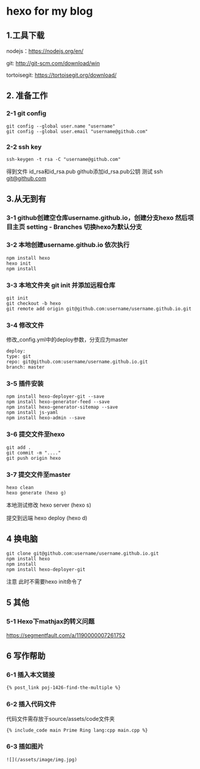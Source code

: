 hexo for my blog
====
## 1.工具下载
nodejs：https://nodejs.org/en/

git: http://git-scm.com/download/win

tortoisegit: https://tortoisegit.org/download/

## 2. 准备工作
### 2-1 git config
```
git config --global user.name "username"
git config --global user.email "username@github.com"
```

### 2-2 ssh key
```
ssh-keygen -t rsa -C "username@github.com"
```
得到文件 id_rsa和id_rsa.pub
github添加id_rsa.pub公钥
测试 ssh git@github.com


## 3.从无到有
### 3-1 github创建空仓库username.github.io，创建分支hexo 然后项目主页 setting - Branches  切换hexo为默认分支
### 3-2 本地创建username.github.io  依次执行 
```
npm install hexo
hexo init
npm install
```
### 3-3 本地文件夹 git init  并添加远程仓库
```
git init
git checkout -b hexo
git remote add origin git@github.com:username/username.github.io.git
```
### 3-4 修改文件
修改_config.yml中的deploy参数，分支应为master
```
deploy:
type: git
repo: git@github.com:username/username.github.io.git
branch: master
```
			
### 3-5 插件安装
```
npm install hexo-deployer-git --save
npm install hexo-generator-feed --save
npm install hexo-generator-sitemap --save
npm install js-yaml
npm install hexo-admin --save
```
### 3-6 提交文件至hexo
```
git add .
git commit -m "...."
git push origin hexo
```
### 3-7 提交文件至master
```
hexo clean
hexo generate (hexo g)
```
本地测试修改 hexo server (hexo s)

提交到远端 hexo deploy (hexo d)
		
## 4 换电脑
```
git clone git@github.com:username/username.github.io.git
npm install hexo
npm install
npm install hexo-deployer-git
```
注意  此时不需要hexo init命令了
		
## 5 其他
### 5-1 Hexo下mathjax的转义问题
https://segmentfault.com/a/1190000007261752

## 6 写作帮助
### 6-1 插入本文链接
```
{% post_link poj-1426-find-the-multiple %}
```
### 6-2 插入代码文件
代码文件需存放于source/assets/code文件夹
```
{% include_code main Prime Ring lang:cpp main.cpp %}
```
### 6-3 插如图片
```
![](/assets/image/img.jpg)
```